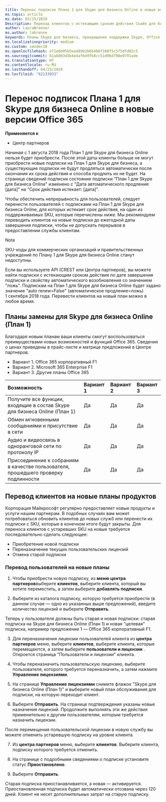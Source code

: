 ```yaml
---
title: Перенос подписок Плана 1 для Skype для бизнеса Online в новые версии Office 365 | Центр партнеров
ms.topic: article
ms.date: 03/15/2019
Description: Переход клиентов с истекающим сроком действия Скайп для бизнеса Online план 1 подписок на поддерживаемый параметр SKU. Мы рекомендуем перейти клиентов на новые подписки до окончания годовой подписки.
author: LauraBrenner
ms.author: labrenne
keywords: Планы Skype для бизнеса, прекращение поддержки Skype, Office 365
ms.localizationpriority: medium
ms.custom: seodec18
ms.openlocfilehash: e71e6b05b5ea489b2b6b486f388f5c575dfd02c5
ms.sourcegitcommit: b1ab80345b4e4af649fb8cc51d96d798e0791ade
ms.translationtype: HT
ms.contentlocale: ru-RU
ms.lasthandoff: 04/23/2019
ms.locfileid: "62133933"
---
```

# <a name="migrate-skype-for-business-online-plan-1-subscriptions-to-newer-office-365-versions"></a>Перенос подписок Плана 1 для Skype для бизнеса Online в новые версии Office 365

**Применяется к**

- Центр партнеров

Начиная с 1 августа 2018 года План 1 для Skype для бизнеса Online нельзя будет приобрести. После этой даты клиенты больше не могут приобрести новые подписки на План 1 для Skype для бизнеса, а существующие подписки не будут продляться автоматически после окончания их срока действия и способа продлить их не будет. На странице сведений подписки состояние подписки "План 1 для Skype для бизнеса Online" изменено с "Дата автоматического продления: [дата]" на "Срок действия истекает: [дата]".  

Чтобы обеспечить непрерывность для пользователей, следует перенести пользователей с подписками на План 1 для Skype для бизнеса Online, для которых истекает срок действия, на один из поддерживаемых SKU, которые перечислены ниже. Мы рекомендуем переводить клиентов на новые подписки до ежегодной даты завершения подписки, чтобы не допускать перерывов в предоставлении службы клиентам. 

>[!NOTE]
>SKU-коды для коммерческих организаций и правительственных учреждений по Плану 1 для Skype для бизнеса Online станут недоступны.

Если вы используете API (CREST или Центра партнеров), вы можете найти подписки с истекающим сроком действия по дате завершения подписки и свойству автоматического возобновления со значением "ложь". Подпискам на План 1 для Skype для бизнеса Online будет задано значение "auto renew=False" (автоматическое продление=ложь) 1 сентября 2018 года. Перевести клиентов на новый план можно в любое время. 

## <a name="skype-for-business-online-plan-1-replacement-plans"></a>Планы замены для Skype для бизнеса Online (План 1)

Благодаря новым планам ваши клиенты смогут воспользоваться преимуществами новых возможностей и функций Office 365. Сведения о ценах приведены в прайс-листе и матрице предложений в Центре партнеров. 

- Вариант 1. Office 365 корпоративный F1
- Вариант 2. Microsoft 365 Enterprise F1
- Вариант 3. Другие планы Office 365

|**Возможность**    |**Вариант 1**   |**Вариант 2**   |**Вариант 3**   |
|:-----------------|:-----------------|:-------------|:------------|
|Получите все функции, входящие в состав Skype для бизнеса Online (План 1)|Да   |Да   |Да   |
|Обмен мгновенными сообщениями и присутствие в сети |Да   |Да   |Да   |
|Аудио и видеосвязь в одноранговой сети по протоколу IP|Да   |Да   |Да   
|Присоединение к собраниям в качестве пользователя, прошедшего проверку подлинности| Да   |Да   |Да   |

## <a name="transition-customers-to-new-product-plans"></a>Перевод клиентов на новые планы продуктов

Корпорация Майкрософт регулярно предоставляет новые продукты и услуги нашим партнерам. В подобных случаях вам может потребоваться обновить клиентов до новых служб или перенести их подписки с SKU, которые в конечном итоге будут закрыты. Для переноса клиентов с устаревших SKU на новые требуется последовательно сделать следующее:

- Приобретение новой подписки
- Переназначение текущих пользовательских лицензий
- Отмена старой подписки

### <a name="migrate-your-customers-to-new-plans"></a>Перевод пользователей на новые планы

1. Чтобы приобрести новую подписку, из **меню центра партнеров**выберите **клиентов**, выберите клиента, который вы хотите переместить, а затем выберите **добавлять подписки**.

2. Выберите из каталога подписку, которую требуется приобрести (в данном случае — одно из указанных выше предложений), введите количество лицензий и выберите **Отправить**. 

Теперь у пользователя должны быть старая и новая подписки: старая подписка на Skype для бизнеса Online (План 1) и новая "целевая" подписка, например предложение 1 — Office 365 корпоративный F1.

3. Для переназначения лицензии пользователей клиента из **центра партнеров** меню, выберите **клиентов**, выберите клиента, которые перемещаются, а затем выберите **пользователи и лицензии** . Откроется страница "Пользователи и лицензии" клиента.

4. Чтобы переназначить пользовательскую лицензию, выберите пользователя, которого требуется переназначить, а затем нажмите **Управление лицензиями**.

5. На странице **Управление лицензиями** снимите флажок "Skype для бизнеса Online (План 1)" и выберите новый план обслуживания для подписки, на которую переходит клиент.

6. Выберите **Отправить**. На странице подтверждения указаны новые назначения лицензий. Продолжите выполнять эти же действия применительно к другим пользователям, которым требуется назначить лицензии.

После перемещения пользовательской лицензии в новую службу вы можете отменить устаревшую подписку на уровне клиента.

7. Из **центра партнеров** меню, выберите **клиентов**. Выберите клиента, подписку которого требуется отменить.

8. На странице с подробными сведениями о подписке установите статус **Приостановлено**.

9. Выберите **Отправить**.

Старая подписка приостанавливается, а новая — активируется. Приостановленная подписка будет автоматически отозвана через 120 дней. Клиент не несет дополнительных затрат на старую подписку.

